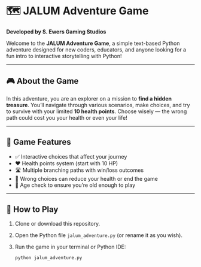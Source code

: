 # 🗺️ JALUM Adventure Game

**Developed by S. Ewers Gaming Studios**

Welcome to the **JALUM Adventure Game**, a simple text-based Python adventure designed for new coders, educators, and anyone looking for a fun intro to interactive storytelling with Python!

---

## 🎮 About the Game

In this adventure, you are an explorer on a mission to **find a hidden treasure**. You’ll navigate through various scenarios, make choices, and try to survive with your limited **10 health points**. Choose wisely — the wrong path could cost you your health or even your life!

---

## 🧠 Game Features

- ✅ Interactive choices that affect your journey  
- ❤️ Health points system (start with 10 HP)  
- 🛣️ Multiple branching paths with win/loss outcomes  
- 🚫 Wrong choices can reduce your health or end the game  
- 👶 Age check to ensure you’re old enough to play

---

## 📝 How to Play

1. Clone or download this repository.
2. Open the Python file `jalum_adventure.py` (or rename it as you wish).
3. Run the game in your terminal or Python IDE:

   ```bash
   python jalum_adventure.py
